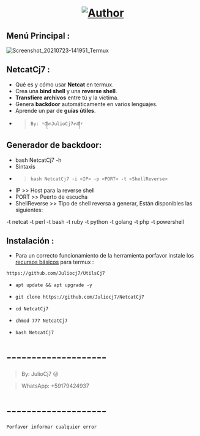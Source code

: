 <h1 align="center"><a href="https://github.com/Juliocj7"><img title="Author" src="https://img.shields.io/badge/Author-⍣᭕ᬁ᭖JulioCj7᭖᭕ᬁ⍣-svg?style=for-the-badge&logo=github"></a></h1>

## Menú Principal :
![Screenshot_20210723-141951_Termux](https://user-images.githubusercontent.com/81049859/126825081-fdc83d24-3c81-4390-bc82-1984a0fb4994.png)

## NetcatCj7 :
* Qué es y cómo usar **Netcat** en termux.
* Crea una **bind shell** y una **reverse shell**.
* **Transfiere archivos** entre tú y la víctima.
* Genera **backdoor** automáticamente en varios lenguajes.
* Aprende un par de **guías útiles**.
- > ` By: ⍣᭕ᬁ᭖JulioCj7᭖᭕ᬁ⍣ `

## Generador de backdoor:
* bash NetcatCj7 -h
* Sintaxis
- > ` bash NetcatCj7 -i <IP> -p <PORT> -t <ShellReverse> `

* IP >> Host para la reverse shell
* PORT >> Puerto de escucha
* ShellReverse >> Tipo de shell reversa a generar, Están disponibles las siguientes:

-t netcat                                               -t perl
-t bash                                                 -t ruby
-t python
-t golang
-t php
-t powershell

## Instalación :

* Para un correcto funcionamiento de la herramienta porfavor instale los [recursos básicos](https://github.com/Juliocj7/UtilsCj7) para termux :

~~~
https://github.com/Juliocj7/UtilsCj7
~~~

* ` apt update && apt upgrade -y `

* ` git clone https://github.com/Juliocj7/NetcatCj7 `

* ` cd NetcatCj7 `

* ` chmod 777 NetcatCj7 `

* ` bash NetcatCj7 `

# --------------------

> By: JulioCj7 :stuck_out_tongue_winking_eye:

> WhatsApp: +59179424937

# --------------------
`Porfavor informar cualquier error`
